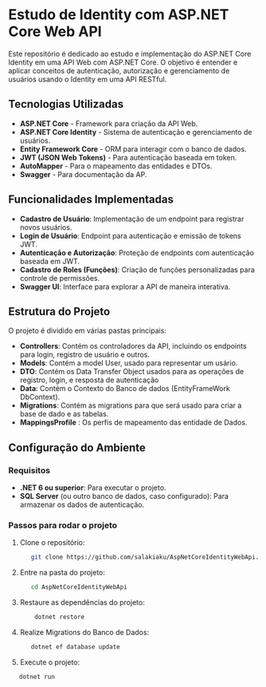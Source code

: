 # Estudo de Identity com ASP.NET Core Web API

Este repositório é dedicado ao estudo e implementação do ASP.NET Core Identity em uma API Web com ASP.NET Core. O objetivo é entender e aplicar conceitos de autenticação, autorização e gerenciamento de usuários usando o Identity em uma API RESTful.

## Tecnologias Utilizadas

- **ASP.NET Core** - Framework para criação da API Web.
- **ASP.NET Core Identity** - Sistema de autenticação e gerenciamento de usuários.
- **Entity Framework Core** - ORM para interagir com o banco de dados.
- **JWT (JSON Web Tokens)** - Para autenticação baseada em token.
- **AutoMapper** - Para o mapeamento das entidades e DTOs.
- **Swagger** - Para documentação da AP.

## Funcionalidades Implementadas

- **Cadastro de Usuário**: Implementação de um endpoint para registrar novos usuários.
- **Login de Usuário**: Endpoint para autenticação e emissão de tokens JWT.
- **Autenticação e Autorização**: Proteção de endpoints com autenticação baseada em JWT.
- **Cadastro de Roles (Funções)**: Criação de funções personalizadas para controle de permissões.
- **Swagger UI**: Interface para explorar a API de maneira interativa.

## Estrutura do Projeto

O projeto é dividido em várias pastas principais:

- **Controllers**: Contém os controladores da API, incluindo os endpoints para login, registro de usuário e outros.
- **Models**: Contém a model User, usado para representar um usário.
- **DTO**: Contém os Data Transfer Object usados para as operações de registro, login, e resposta de autenticação
- **Data**: Contém o Contexto do Banco de dados (EntityFrameWork DbContext).
- **Migrations**: Contém as migrations para que será usado para criar a base de dado e as tabelas.
- **MappingsProfile** : Os perfis de mapeamento das entidade de Dados.

## Configuração do Ambiente

### Requisitos

- **.NET 6 ou superior**: Para executar o projeto.
- **SQL Server** (ou outro banco de dados, caso configurado): Para armazenar os dados de autenticação.

### Passos para rodar o projeto

1. Clone o repositório:

   ```bash
      git clone https://github.com/salakiaku/AspNetCoreIdentityWebApi.git

2. Entre na pasta do projeto:
   ```bash
      cd AspNetCoreIdentityWebApi
   
3. Restaure as dependências do projeto:
   ```bash
       dotnet restore

4. Realize Migrations do Banco de Dados:
   ```bash
      dotnet ef database update
   
5. Execute o projeto:
```bash
   dotnet run
